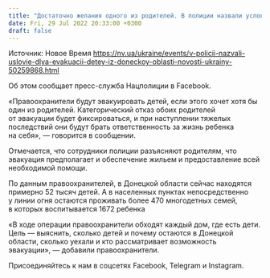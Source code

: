 ```yaml
---
title: "Достаточно желания одного из родителей. В полиции назвали условие для эвакуации детей из зоны боевых действий"
date: Fri, 29 Jul 2022 20:33:00 +0300
draft: false
---
```

Источник: Новое Время https://nv.ua/ukraine/events/v-policii-nazvali-uslovie-dlya-evakuacii-detey-iz-doneckoy-oblasti-novosti-ukrainy-50259868.html


Об этом сообщает пресс-служба Нацполиции в Facebook.

«Правоохранители будут эвакуировать детей, если этого хочет хотя бы один из родителей. Категорический отказ обоих родителей от эвакуации будет фиксироваться, и при наступлении тяжелых последствий они будут брать ответственность за жизнь ребенка на себя», — говорится в сообщении.

Отмечается, что сотрудники полиции разъясняют родителям, что эвакуация предполагает и обеспечение жильем и предоставление всей необходимой помощи. 

По данным правоохранителей, в Донецкой области сейчас находятся примерно 52 тысяч детей. А в населенных пунктах непосредственно у линии огня остаются проживать более 470 многодетных семей, в которых воспитывается 1672 ребенка

«В ходе операции правоохранители обходят каждый дом, где есть дети. Цель — выяснить, сколько детей и почему остаются в Донецкой области, сколько уехали и кто рассматривает возможность эвакуации», — добавили правоохранители.

Присоединяйтесь к нам в соцсетях Facebook, Telegram и Instagram.
